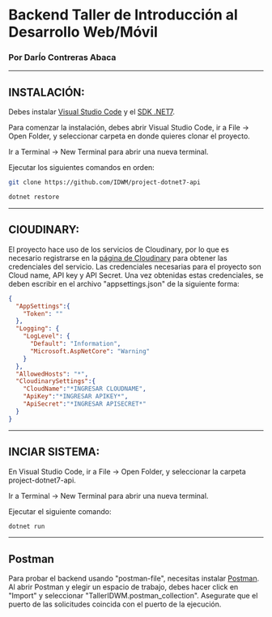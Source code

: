 # Backend Taller de Introducción al Desarrollo Web/Móvil

### Por DarÍo Contreras Abaca
****
## INSTALACIÓN:
Debes instalar [Visual Studio Code](https://code.visualstudio.com/) y el [SDK .NET7](https://dotnet.microsoft.com/es-es/download/dotnet/7.0).

Para comenzar la instalación, debes abrir Visual Studio Code, ir a File -> Open Folder, y seleccionar carpeta en donde quieres clonar el proyecto.

Ir a Terminal -> New Terminal para abrir una nueva terminal.

Ejecutar los siguientes comandos en orden: 

```bash
git clone https://github.com/IDWM/project-dotnet7-api
```

```bash
dotnet restore
```
****
## ClOUDINARY:
El proyecto hace uso de los servicios de Cloudinary, por lo que es necesario registrarse en la [página de Cloudinary](https://cloudinary.com/) para obtener las credenciales del servicio.
Las credenciales necesarias para el proyecto son Cloud name, API key y API Secret.
Una vez obtenidas estas credenciales, se deben escribir en el archivo "appsettings.json" de la siguiente forma:

```json
{
  "AppSettings":{
    "Token": ""
  },
  "Logging": {
    "LogLevel": {
      "Default": "Information",
      "Microsoft.AspNetCore": "Warning"
    }
  },
  "AllowedHosts": "*",
  "CloudinarySettings":{
    "CloudName":"*INGRESAR CLOUDNAME",
    "ApiKey":"*INGRESAR APIKEY*",
    "ApiSecret":"*INGRESAR APISECRET*"
  }
}
```

****
## INCIAR SISTEMA:
En Visual Studio Code, ir a File -> Open Folder, y seleccionar la carpeta project-dotnet7-api.

Ir a Terminal -> New Terminal para abrir una nueva terminal.

Ejecutar el siguiente comando:

```bash
dotnet run
```

****
## Postman

Para probar el backend usando "postman-file", necesitas instalar [Postman](https://www.postman.com/downloads/).
Al abrir Postman y elegir un espacio de trabajo, debes hacer click en "Import" y seleccionar "TallerIDWM.postman_collection".
Asegurate que el puerto de las solicitudes coincida con el puerto de la ejecución.



